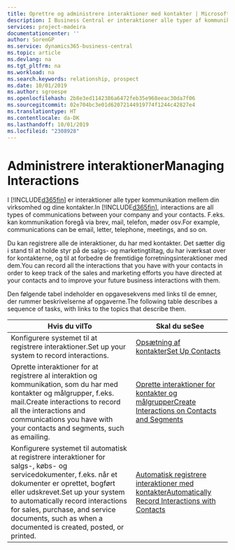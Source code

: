 ```yaml
---
title: Oprettre og administrere interaktioner med kontakter | Microsoft Docs
description: I Business Central er interaktioner alle typer af kommunikation mellem din virksomhed og dine kontakter. F.eks. kan kommunikation foregå via brev, mail, telefon, møder osv.
services: project-madeira
documentationcenter: ''
author: SorenGP
ms.service: dynamics365-business-central
ms.topic: article
ms.devlang: na
ms.tgt_pltfrm: na
ms.workload: na
ms.search.keywords: relationship, prospect
ms.date: 10/01/2019
ms.author: sgroespe
ms.openlocfilehash: 2b8e3ed1142386a6472feb35e968eeac30da7f06
ms.sourcegitcommit: 02e704bc3e01d62072144919774f1244c42827e4
ms.translationtype: HT
ms.contentlocale: da-DK
ms.lasthandoff: 10/01/2019
ms.locfileid: "2308928"
---
```

# <a name="managing-interactions"></a><span data-ttu-id="6fead-104">Administrere interaktioner</span><span class="sxs-lookup"><span data-stu-id="6fead-104">Managing Interactions</span></span>
<span data-ttu-id="6fead-105">I [!INCLUDE[d365fin](includes/d365fin_md.md)] er interaktioner alle typer kommunikation mellem din virksomhed og dine kontakter.</span><span class="sxs-lookup"><span data-stu-id="6fead-105">In [!INCLUDE[d365fin](includes/d365fin_md.md)], interactions are all types of communications between your company and your contacts.</span></span> <span data-ttu-id="6fead-106">F.eks. kan kommunikation foregå via brev, mail, telefon, møder osv.</span><span class="sxs-lookup"><span data-stu-id="6fead-106">For example, communications can be email, letter, telephone, meetings, and so on.</span></span>

<span data-ttu-id="6fead-107">Du kan registrere alle de interaktioner, du har med kontakter. Det sætter dig i stand til at holde styr på de salgs- og marketingtiltag, du har iværksat over for kontakterne, og til at forbedre de fremtidige forretningsinteraktioner med dem.</span><span class="sxs-lookup"><span data-stu-id="6fead-107">You can record all the interactions that you have with your contacts in order to keep track of the sales and marketing efforts you have directed at your contacts and to improve your future business interactions with them.</span></span>

<span data-ttu-id="6fead-108">Den følgende tabel indeholder en opgavesekvens med links til de emner, der rummer beskrivelserne af opgaverne.</span><span class="sxs-lookup"><span data-stu-id="6fead-108">The following table describes a sequence of tasks, with links to the topics that describe them.</span></span>

| <span data-ttu-id="6fead-109">Hvis du vil</span><span class="sxs-lookup"><span data-stu-id="6fead-109">To</span></span> | <span data-ttu-id="6fead-110">Skal du se</span><span class="sxs-lookup"><span data-stu-id="6fead-110">See</span></span> |
| --- | --- |
| <span data-ttu-id="6fead-111">Konfigurere systemet til at registrere interaktioner.</span><span class="sxs-lookup"><span data-stu-id="6fead-111">Set up your system to record interactions.</span></span> |[<span data-ttu-id="6fead-112">Opsætning af kontakter</span><span class="sxs-lookup"><span data-stu-id="6fead-112">Set Up Contacts</span></span>](marketing-setup-contacts.md) |
|<span data-ttu-id="6fead-113">Oprette interaktioner for at registrere al interaktion og kommunikation, som du har med kontakter og målgrupper, f.eks. mail.</span><span class="sxs-lookup"><span data-stu-id="6fead-113">Create interactions to record all the interactions and communications you have with your contacts and segments, such as emailing.</span></span>|[<span data-ttu-id="6fead-114">Oprette interaktioner for kontakter og målgrupper</span><span class="sxs-lookup"><span data-stu-id="6fead-114">Create Interactions on Contacts and Segments</span></span>](marketing-how-create-interactions.md)|
|<span data-ttu-id="6fead-115">Konfigurere systemet til automatisk at registrere interaktioner for salgs-, købs- og servicedokumenter, f.eks. når et dokumenter er oprettet, bogført eller udskrevet.</span><span class="sxs-lookup"><span data-stu-id="6fead-115">Set up your system to automatically record interactions for sales, purchase, and service documents, such as when a documented is created, posted, or printed.</span></span>|[<span data-ttu-id="6fead-116">Automatisk registrere interaktioner med kontakter</span><span class="sxs-lookup"><span data-stu-id="6fead-116">Automatically Record Interactions with Contacts</span></span>](marketing-auto-record-interactions.md)|
